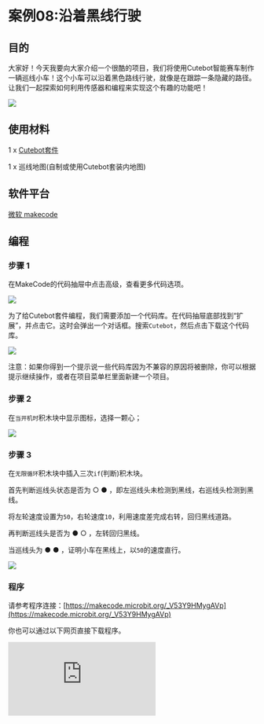 ﻿---
sidebar_position: 11
sidebar_label: 沿着黑线行驶
---

# 案例08:沿着黑线行驶

## 目的

大家好！今天我要向大家介绍一个很酷的项目，我们将使用Cutebot智能赛车制作一辆巡线小车！这个小车可以沿着黑色路线行驶，就像是在跟踪一条隐藏的路径。让我们一起探索如何利用传感器和编程来实现这个有趣的功能吧！

![](https://wiki-media-ef.oss-cn-hongkong.aliyuncs.com/docs/microbit/microbit-smart-car/microbit-smart-cutebot/images/cutebot-case-08-01.png)

## 使用材料

1 x [Cutebot套件](https://item.taobao.com/item.htm?spm=a1z10.3-c-s.w4002-18602834180.23.78b86655ZP5Yg8&id=598365555295)

1 x 巡线地图(自制或使用Cutebot套装内地图)

## 软件平台

[微软 makecode](https://makecode.microbit.org/#)

## 编程

### 步骤 1

在MakeCode的代码抽屉中点击高级，查看更多代码选项。

![](https://wiki-media-ef.oss-cn-hongkong.aliyuncs.com/docs/microbit/microbit-smart-car/microbit-smart-cutebot/images/cutebot-pk-1.png)

为了给Cutebot套件编程，我们需要添加一个代码库。在代码抽屉底部找到“扩展”，并点击它。这时会弹出一个对话框。搜索`Cutebot`，然后点击下载这个代码库。

![](https://wiki-media-ef.oss-cn-hongkong.aliyuncs.com/docs/microbit/microbit-smart-car/microbit-smart-cutebot/images/cutebot-pk-11.png)

注意：如果你得到一个提示说一些代码库因为不兼容的原因将被删除，你可以根据提示继续操作，或者在项目菜单栏里面新建一个项目。

### 步骤 2

在`当开机时`积木块中显示图标，选择一颗心；

![](https://wiki-media-ef.oss-cn-hongkong.aliyuncs.com/docs/microbit/microbit-smart-car/microbit-smart-cutebot/images/case_08_01.png)

### 步骤 3

在`无限循环`积木块中插入三次`if`(判断)积木块。

首先判断巡线头状态是否为 ○ ● ，即左巡线头未检测到黑线，右巡线头检测到黑线。

将左轮速度设置为`50`，右轮速度`10`，利用速度差完成右转，回归黑线道路。

再判断巡线头是否为 ● ○ ，左转回归黑线。

当巡线头为 ● ● ，证明小车在黑线上，以`50`的速度直行。

![](https://wiki-media-ef.oss-cn-hongkong.aliyuncs.com/docs/microbit/microbit-smart-car/microbit-smart-cutebot/images/case_08_02.png)


### 程序

请参考程序连接：[https://makecode.microbit.org/_V53Y9HMygAVp](https://makecode.microbit.org/_V53Y9HMygAVp)

你也可以通过以下网页直接下载程序。

<div
    style={{
        position: 'relative',
        paddingBottom: '60%',
        overflow: 'hidden',
    }}
>
    <iframe
        src="https://makecode.microbit.org/_V53Y9HMygAVp"
        frameborder="0"
        sandbox="allow-popups allow-forms allow-scripts allow-same-origin"
        style={{
            position: 'absolute',
            width: '100%',
            height: '100%',
        }}
    />
</div>
---

## 结论

小车按照地图黑线匀速前进，偏离黑线会保持速度和方向行驶，直到回归黑线。

![](https://wiki-media-ef.oss-cn-hongkong.aliyuncs.com/docs/microbit/microbit-smart-car/microbit-smart-cutebot/images/cutebot-case-08.gif)

## 思考

如何在Cutebot自带地图外侧的白圈内行驶而不驶出地图。



## 常见问题

## 相关阅读
